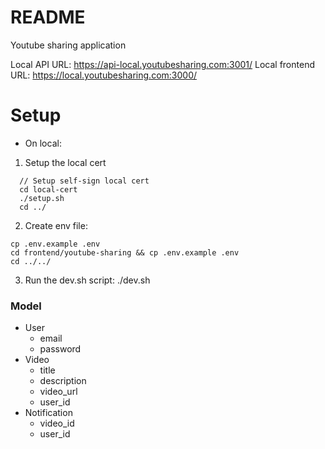 # README

Youtube sharing application

Local API URL: https://api-local.youtubesharing.com:3001/
Local frontend URL: https://local.youtubesharing.com:3000/


# Setup
- On local:
1. Setup the local cert

```
  // Setup self-sign local cert 
  cd local-cert
  ./setup.sh
  cd ../
```
2. Create env file:

```
cp .env.example .env
cd frontend/youtube-sharing && cp .env.example .env
cd ../../
```

3. Run the dev.sh script: ./dev.sh

### Model

- User
  - email
  - password
- Video
  - title
  - description
  - video_url
  - user_id
- Notification
  - video_id
  - user_id


